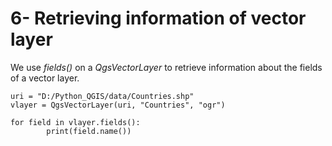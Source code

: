 # 6- Retrieving information of vector layer

We use *fields()* on a *QgsVectorLayer* to retrieve information about the fields of a vector layer.


```
uri = "D:/Python_QGIS/data/Countries.shp"
vlayer = QgsVectorLayer(uri, "Countries", "ogr")

for field in vlayer.fields():
        print(field.name())
``` 